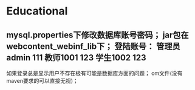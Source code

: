 # Educational
  mysql.properties下修改数据库账号密码；
  jar包在webcontent_webinf_lib下；
  登陆账号：
  管理员  admin  111
  教师1001  123
  学生1002  123
----------------------------------------------------------------------
  如果登录总是显示用户不存在极有可能是数据库方面的问题；
  om文件(没有maven要求的可以直接无视)；
